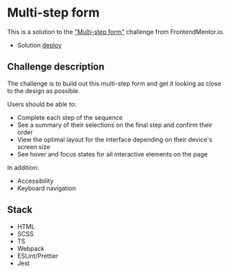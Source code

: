# Multi-step form

This is a solution to the ["Multi-step form"](https://www.frontendmentor.io/challenges/multistep-form-YVAnSdqQBJ) challenge from FrontendMentor.io.

- Solution [deploy](https://quiet-twilight-a8c987.netlify.app)

## Challenge description

The challenge is to build out this multi-step form and get it looking as close to the design as possible.

Users should be able to:

- Complete each step of the sequence
- See a summary of their selections on the final step and confirm their order
- View the optimal layout for the interface depending on their device's screen size
- See hover and focus states for all interactive elements on the page

In addition:

- Accessibility
- Keyboard navigation

## Stack

- HTML
- SCSS
- TS
- Webpack
- ESLint/Prettier
- Jest
